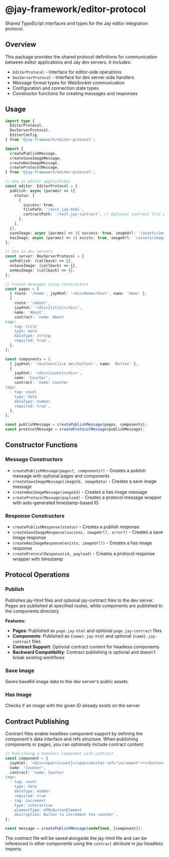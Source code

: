 # @jay-framework/editor-protocol

Shared TypeScript interfaces and types for the Jay editor integration protocol.

## Overview

This package provides the shared protocol definitions for communication between editor applications and Jay dev servers. It includes:

- `EditorProtocol` - Interface for editor-side operations
- `DevServerProtocol` - Interface for dev server-side handlers
- Message format types for WebSocket communication
- Configuration and connection state types
- Constructor functions for creating messages and responses

## Usage

```typescript
import type {
  EditorProtocol,
  DevServerProtocol,
  EditorConfig,
} from '@jay-framework/editor-protocol';

import {
  createPublishMessage,
  createSaveImageMessage,
  createHasImageMessage,
  createProtocolMessage,
} from '@jay-framework/editor-protocol';

// Use in editor applications
const editor: EditorProtocol = {
  publish: async (params) => ({
    status: [
      {
        success: true,
        filePath: '/test.jay-html',
        contractPath: '/test.jay-contract', // Optional contract file path
      },
    ],
  }),
  saveImage: async (params) => ({ success: true, imageUrl: '/assets/image.png' }),
  hasImage: async (params) => ({ exists: true, imageUrl: '/assets/image.png' }),
};

// Use in dev servers
const server: DevServerProtocol = {
  onPublish: (callback) => {},
  onSaveImage: (callback) => {},
  onHasImage: (callback) => {},
};

// Create messages using constructors
const pages = [
  { route: '/home', jayHtml: '<div>Home</div>', name: 'Home' },
  {
    route: '/about',
    jayHtml: '<div>{title}</div>',
    name: 'About',
    contract: `name: About
tags:
  - tag: title
    type: data
    dataType: string
    required: true`,
  },
];

const components = [
  { jayHtml: '<button>Click me</button>', name: 'Button' },
  {
    jayHtml: '<div>{count}</div>',
    name: 'Counter',
    contract: `name: Counter
tags:
  - tag: count
    type: data
    dataType: number
    required: true`,
  },
];

const publishMessage = createPublishMessage(pages, components);
const protocolMessage = createProtocolMessage(publishMessage);
```

## Constructor Functions

### Message Constructors

- `createPublishMessage(pages?, components?)` - Creates a publish message with optional pages and components
- `createSaveImageMessage(imageId, imageData)` - Creates a save image message
- `createHasImageMessage(imageId)` - Creates a has image message
- `createProtocolMessage(payload)` - Creates a protocol message wrapper with auto-generated timestamp-based ID

### Response Constructors

- `createPublishResponse(status)` - Creates a publish response
- `createSaveImageResponse(success, imageUrl?, error?)` - Creates a save image response
- `createHasImageResponse(exists, imageUrl?)` - Creates a has image response
- `createProtocolResponse(id, payload)` - Creates a protocol response wrapper with timestamp

## Protocol Operations

### Publish

Publishes jay-html files and optional jay-contract files to the dev server. Pages are published at specified routes, while components are published to the components directory.

**Features:**

- **Pages**: Published as `page.jay-html` and optional `page.jay-contract` files
- **Components**: Published as `{name}.jay-html` and optional `{name}.jay-contract` files
- **Contract Support**: Optional contract content for headless components
- **Backward Compatibility**: Contract publishing is optional and doesn't break existing workflows

### Save Image

Saves base64 image data to the dev server's public assets.

### Has Image

Checks if an image with the given ID already exists on the server.

## Contract Publishing

Contract files enable headless component support by defining the component's data interface and refs structure. When publishing components or pages, you can optionally include contract content:

```typescript
// Publishing a headless component with contract
const component = {
  jayHtml: '<div><span>{count}</span><button ref="increment">+</button></div>',
  name: 'Counter',
  contract: `name: Counter
tags:
  - tag: count
    type: data
    dataType: number
    required: true
  - tag: increment
    type: interactive
    elementType: HTMLButtonElement
    description: Button to increment the counter`,
};

const message = createPublishMessage(undefined, [component]);
```

The contract file will be saved alongside the jay-html file and can be referenced in other components using the `contract` attribute in jay-headless imports.
